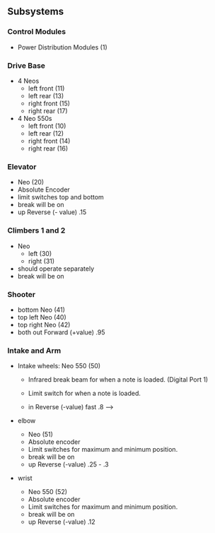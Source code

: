 ## Subsystems 
### Control Modules
- Power Distribution Modules (1)


### Drive Base
- 4 Neos
  - left front (11)
  - left rear (13)
  - right front (15)
  - right rear (17)
- 4 Neo 550s
  - left front (10)
  - left rear (12) 
  - right front (14)
  - right rear (16)

  
### Elevator 
- Neo (20)
- Absolute Encoder
- limit switches top and bottom
- break will be on
- up Reverse (- value) .15


### Climbers 1 and 2
- Neo
    - left (30)
    - right (31)
- should operate separately
- break will be on


### Shooter 
- bottom Neo (41)
- top left Neo (40)
- top right Neo (42)
- both out Forward (+value) .95

### Intake and Arm
- Intake wheels: Neo 550 (50)
	- Infrared break beam for when a note is loaded. (Digital Port 1)

	- Limit switch for when a note is loaded.
	- in Reverse (-value) fast .8 -->

- elbow
  - Neo (51)
  - Absolute encoder
  - Limit switches for maximum and minimum position.
  - break will be on
  - up Reverse (-value) .25 - .3
- wrist
  - Neo 550 (52)
  - Absolute encoder
  - Limit switches for maximum and minimum position.
  - break will be on
  - up Reverse (-value) .12

